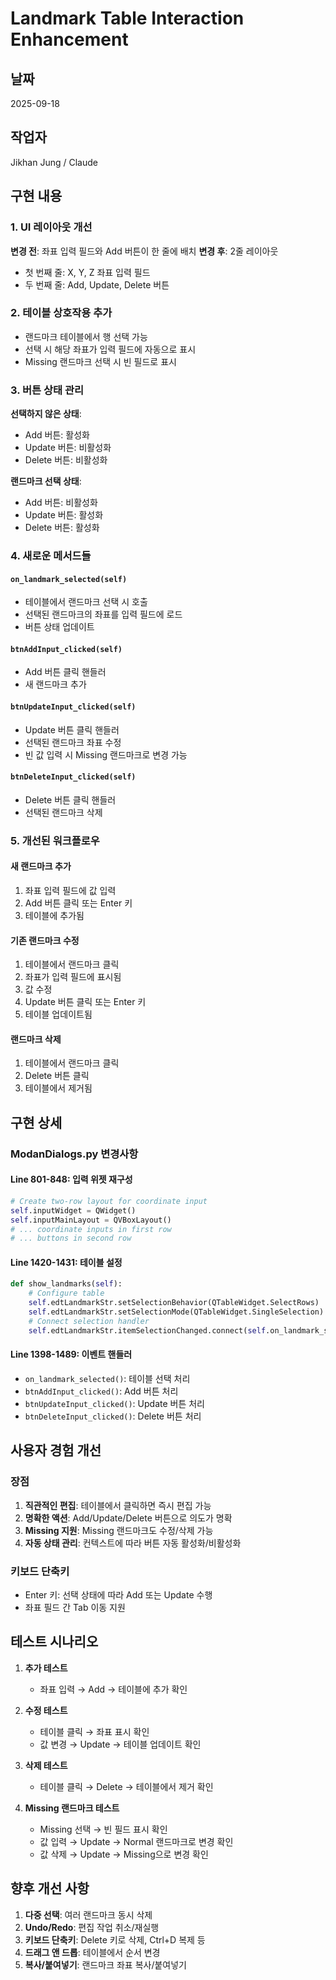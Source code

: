 # Landmark Table Interaction Enhancement

## 날짜
2025-09-18

## 작업자
Jikhan Jung / Claude

## 구현 내용

### 1. UI 레이아웃 개선
**변경 전**: 좌표 입력 필드와 Add 버튼이 한 줄에 배치
**변경 후**: 2줄 레이아웃
- 첫 번째 줄: X, Y, Z 좌표 입력 필드
- 두 번째 줄: Add, Update, Delete 버튼

### 2. 테이블 상호작용 추가
- 랜드마크 테이블에서 행 선택 가능
- 선택 시 해당 좌표가 입력 필드에 자동으로 표시
- Missing 랜드마크 선택 시 빈 필드로 표시

### 3. 버튼 상태 관리
**선택하지 않은 상태**:
- Add 버튼: 활성화
- Update 버튼: 비활성화
- Delete 버튼: 비활성화

**랜드마크 선택 상태**:
- Add 버튼: 비활성화
- Update 버튼: 활성화
- Delete 버튼: 활성화

### 4. 새로운 메서드들

#### `on_landmark_selected(self)`
- 테이블에서 랜드마크 선택 시 호출
- 선택된 랜드마크의 좌표를 입력 필드에 로드
- 버튼 상태 업데이트

#### `btnAddInput_clicked(self)`
- Add 버튼 클릭 핸들러
- 새 랜드마크 추가

#### `btnUpdateInput_clicked(self)`
- Update 버튼 클릭 핸들러
- 선택된 랜드마크 좌표 수정
- 빈 값 입력 시 Missing 랜드마크로 변경 가능

#### `btnDeleteInput_clicked(self)`
- Delete 버튼 클릭 핸들러
- 선택된 랜드마크 삭제

### 5. 개선된 워크플로우

#### 새 랜드마크 추가
1. 좌표 입력 필드에 값 입력
2. Add 버튼 클릭 또는 Enter 키
3. 테이블에 추가됨

#### 기존 랜드마크 수정
1. 테이블에서 랜드마크 클릭
2. 좌표가 입력 필드에 표시됨
3. 값 수정
4. Update 버튼 클릭 또는 Enter 키
5. 테이블 업데이트됨

#### 랜드마크 삭제
1. 테이블에서 랜드마크 클릭
2. Delete 버튼 클릭
3. 테이블에서 제거됨

## 구현 상세

### ModanDialogs.py 변경사항

#### Line 801-848: 입력 위젯 재구성
```python
# Create two-row layout for coordinate input
self.inputWidget = QWidget()
self.inputMainLayout = QVBoxLayout()
# ... coordinate inputs in first row
# ... buttons in second row
```

#### Line 1420-1431: 테이블 설정
```python
def show_landmarks(self):
    # Configure table
    self.edtLandmarkStr.setSelectionBehavior(QTableWidget.SelectRows)
    self.edtLandmarkStr.setSelectionMode(QTableWidget.SingleSelection)
    # Connect selection handler
    self.edtLandmarkStr.itemSelectionChanged.connect(self.on_landmark_selected)
```

#### Line 1398-1489: 이벤트 핸들러
- `on_landmark_selected()`: 테이블 선택 처리
- `btnAddInput_clicked()`: Add 버튼 처리
- `btnUpdateInput_clicked()`: Update 버튼 처리
- `btnDeleteInput_clicked()`: Delete 버튼 처리

## 사용자 경험 개선

### 장점
1. **직관적인 편집**: 테이블에서 클릭하면 즉시 편집 가능
2. **명확한 액션**: Add/Update/Delete 버튼으로 의도가 명확
3. **Missing 지원**: Missing 랜드마크도 수정/삭제 가능
4. **자동 상태 관리**: 컨텍스트에 따라 버튼 자동 활성화/비활성화

### 키보드 단축키
- Enter 키: 선택 상태에 따라 Add 또는 Update 수행
- 좌표 필드 간 Tab 이동 지원

## 테스트 시나리오

1. **추가 테스트**
   - 좌표 입력 → Add → 테이블에 추가 확인

2. **수정 테스트**
   - 테이블 클릭 → 좌표 표시 확인
   - 값 변경 → Update → 테이블 업데이트 확인

3. **삭제 테스트**
   - 테이블 클릭 → Delete → 테이블에서 제거 확인

4. **Missing 랜드마크 테스트**
   - Missing 선택 → 빈 필드 표시 확인
   - 값 입력 → Update → Normal 랜드마크로 변경 확인
   - 값 삭제 → Update → Missing으로 변경 확인

## 향후 개선 사항

1. **다중 선택**: 여러 랜드마크 동시 삭제
2. **Undo/Redo**: 편집 작업 취소/재실행
3. **키보드 단축키**: Delete 키로 삭제, Ctrl+D 복제 등
4. **드래그 앤 드롭**: 테이블에서 순서 변경
5. **복사/붙여넣기**: 랜드마크 좌표 복사/붙여넣기